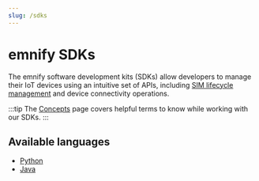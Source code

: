 ```yaml
---
slug: /sdks
---
```


# emnify SDKs

The emnify software development kits (SDKs) allow developers to manage their IoT devices using an intuitive set of APIs, including [SIM lifecycle management](/services/sim-lifecycle-management) and device connectivity operations.

:::tip
The [Concepts](/sdks/concepts) page covers helpful terms to know while working with our SDKs.
:::

## Available languages

- [Python](/sdks/python)
- [Java](/sdks/java)
